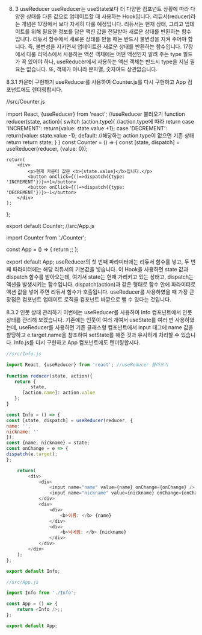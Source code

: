 8. 3 useReducer
   useReducer는 useState보다 더 다양한 컴포넌트 상황에 따라 다양한 상태를 다른 값으로 업데이트할 때 사용하는 Hook입니다. 리듀서(reducer)라는 개념은 17장에서 보다 자세히 다룰 예정입니다. 리듀서는 현재 상태, 그리고 업데이트를 위해 필요한 정보를 담은 액션 값을 전달받아 새로운 상태를 반환하는 함수입니다. 리듀서 함수에서 새로운 상태를 만들 때는 반드시 불변성을 지켜 주어야 합니다. 즉, 불변성을 지키면서 업데이트한 새로운 상태를 반환하는 함수입니다. 17장에서 다룰 리덕스에서 사용하는 액션 객체에는 어떤 액션인지 알려 주는 type 필드가 꼭 있어야 하나, useReducer에서 사용하는 액션 객체는 반드시 type을 지닐 필요는 없습니다. 또, 객체가 아니라 문자열, 숫자여도 상관없습니다.







8.3.1 카운터 구현하기
useReducer를 사용하여 Counter.js를 다시 구현하고 App 컴포넌트에도 렌더링합시다.

//src/Counter.js

import React, {useReducer} from 'react'; //useReducer 불러오기
function reducer(state, action){
switch (action.type){ //action.type에 따라 return
case 'INCREMENT':
return{value: state.value +1};
case 'DECREMENT':
return{value: state.value -1};
default: //해당하는 action.type이 없으면 기존 상태 return
return state;
}
}
const Counter = () => {
const [state, dispatch] = useReducer(reducer, {value: 0});

    return(
        <div>
            <p>현재 카운터 값은 <b>{state.value}</b>입니다.</p>
            <button onClick={()=>dispatch({type: 'INCREMENT'})}>+1</button>
            <button onClick={()=>dispatch({type: 'DECREMENT'})}>-1</button>
        </div>
    );
};

export default Counter;
//src/App.js

import Counter from './Counter';

const App = () => {
return <Counter />;;
};

export default App;
useReducer의 첫 번째 파라미터에는 리듀서 함수를 넣고, 두 번째 파라미터에는 해당 리듀서의 기본값을 넣습니다. 이 Hook을 사용하면 state 값과 dispatch 함수를 받아오는데, 여기서 state는 현재 가리키고 있는 상태고, dispatch는 액션을 발생시키는 함수입니다. dispatch(action)과 같은 형태로 함수 안에 파라미터로 액션 값을 넣어 주면 리듀서 함수가 호출됩니다. useReducer를 사용하였을 때 가장 큰 장점은 컴포넌트 업데이트 로직을 컴포넌트 바깥으로 뺄 수 있다는 것입니다.







8.3.2 인풋 상태 관리하기
이번에는 useReducer를 사용하여 Info 컴포넌트에서 인풋 상태를 관리해 보겠습니다. 기존에는 인풋이 여러 개여서 useState를 여러 번 사용하였는데, useReducer를 사용하면 기존 클래스형 컴포넌트에서 input 태그에 name 값을 할당하고 e.target.name을 참조하여 setState를 해준 것과 유사하게 처리할 수 있습니다. Info.js를 다시 구현하고 App 컴포넌트에도 렌더링합시다.

```javascript
//src/Info.js

import React, {useReducer} from 'react'; //useReducer 불러오기
  
function reducer(state, action){
   return {
      ...state,
      [action.name]: action.value
   };
}

const Info = () => {
const [state, dispatch] = useReducer(reducer, {
name: '',
nickname: ''
});
const {name, nickname} = state;
const onChange = e => {
dispatch(e.target);
};

    return(
        <div>
            <div>
                <input name="name" value={name} onChange={onChange} />
                <input name="nickname" value={nickname} onChange={onChange} />
            </div>
            <div>
                <div>
                    <b>이름: </b> {name}
                </div>
                <div>
                    <b>닉네임: </b> {nickname}
                </div>
            </div>
        </div>
    );
};

export default Info;
```

```javascript
//src/App.js

import Info from './Info';

const App = () => {
    return <Info />;;
};

export default App;
```